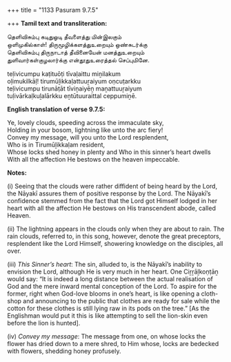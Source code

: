 +++
title = "1133 Pasuram 9.7.5"

+++
**Tamil text and transliteration:**

தெளிவிசும்பு கடிதுஓடி தீவளைத்து மின்இலகும்  
ஒளிமுகில்காள்! திருமூழிக்களத்துஉறையும் ஒண்சுடர்க்கு  
தெளிவிசும்பு திருநாடாத் தீவினையேன் மனத்துஉறையும்  
துளிவார்கள்குழலார்க்கு என்தூதுஉரைத்தல் செப்புமினே.

teḷivicumpu kaṭituōṭi tīvaḷaittu miṉilakum  
oḷimukilkāḷ! tirumūḻikkaḷattuuṟaiyum oṇcuṭarkku  
teḷivicumpu tirunāṭāt tīviṉaiyēṉ maṉattuuṟaiyum  
tuḷivārkaḷkuḻalārkku eṉtūtuuraittal ceppumiṉē.

**English translation of verse 9.7.5:**

Ye, lovely clouds, speeding across the immaculate sky,  
Holding in your bosom, lightning like unto the arc fiery!  
Convey my message, will you unto the Lord resplendent,  
Who is in Tirumūḻikkaḷam resident,  
Whose locks shed honey in plenty and Who in this sinner’s heart dwells  
With all the affection He bestows on the heaven impeccable.

**Notes:**

\(i\) Seeing that the clouds were rather diffident of being heard by the Lord, the Nāyakī assures them of positive response by the Lord. The Nāyakī’s confidence stemmed from the fact that the Lord got Himself lodged in her heart with all the affection He bestows on His transcendent abode, called Heaven.

\(ii\) The lightning appears in the clouds only when they are about to rain. The rain clouds, referred to, in this song, however, denote the great preceptors, resplendent like the Lord Himself, showering knowledge on the disciples, all over.

\(iii\) *This Sinner’s heart*: The sin, alluded to, is the Nāyakī’s inability to envision the Lord, although He is very much in her heart. One Ciṟṟāḻkoṇṭāṉ would say: “It is indeed a long distance between the actual realisation of God and the mere inward mental conception of the Lord. To aspire for the former, right when God-love blooms in one’s heart, is like opening a cloth-shop and announcing to the public that clothes are ready for sale while the cotton for these clothes is still lying raw in its pods on the tree.” [As the Englishman would put it this is like attempting to sell the lion-skin even before the lion is hunted].

\(iv\) *Convey my message*: The message from one, on whose locks the flower has dried down to a mere shred, to Him whose, locks are bedecked with flowers, shedding honey profusely.


